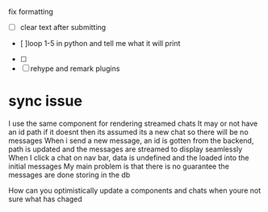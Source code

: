 fix formatting

- [ ] clear text after submitting
- [ ]loop 1-5 in python and tell me what it will print
- [ ]
- [ ]
  rehype and remark plugins

# sync issue

I use the same component for rendering streamed chats
It may or not have an id path
if it doesnt then its assumed its a new chat so there will be no messages
When i send a new message, an id is gotten from the backend, path is updated and the messages are streamed to display seamlessly
When I click a chat on nav bar, data is undefined and the loaded into the initial messages
My main problem is that there is no guarantee the messages are done storing in the db

How can you optimistically update a components and chats when youre not sure what has chaged
